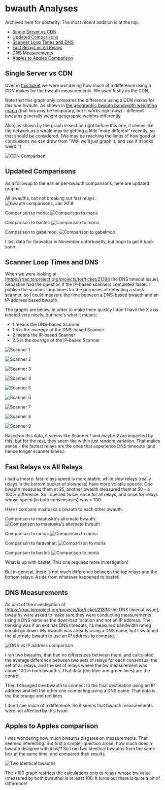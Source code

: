 # bwauth Analyses

Archived here for posterity. The most recent addition is at the top.

* <a href="#cdn">Single Server vs CDN</a>
* <a href="#updated-01">Updated Comparisons</a>
* <a href="#scanner-loop-times-and-dns">Scanner Loop Times and DNS</a>
* <a href="#fast-relays-vs-all-relays">Fast Relays vs All Relays</a>
* <a href="#dns-measurements">DNS Measurements</a>
* <a href="#apples-to-apples-comparison">Apples to Apples Comparison</a>

## Single Server vs CDN

Over in [this ticket](https://trac.torproject.org/projects/tor/ticket/24506) we were wondering how much of a difference using a CDN makes for the bwauth measurements. We used fastly as the CDN.

Note that this graph only compares the difference using a CDN makes for _this one bwauth_. As shown in [the geographic bwauth bandwidth weighting graph](https://people.torproject.org/~irl/volatile/rsvotes/) (that link may be temporary, but it works right now) - different bwauths generally weight geographic weights differently.

Also, as shown by the graph in section right before this one, it seems like the network as a whole may be getting a little 'more different' recently, so that should be considered. (We may be reaching the limits of how good of conclusions we can draw from "Well we'll just graph it, and see if it looks weird!")

![CDN Comparison](https://tomrittervg.github.io/bwauth-tools/analyses/fastly-01.png)

## Updated Comparisons

As a followup to the earlier per-bwauth comparisons, here are updated graphs.

All bwauths, but not breaking out fast relays:
![bwauth comparisons, Jan 2018](https://tomrittervg.github.io/bwauth-tools/analyses/all-no-hundred-02.png)

Comparison to moria:
![Comparison to moria](https://tomrittervg.github.io/bwauth-tools/analyses/hundred-moria-02.png)

Comparison to bastet:
![Comparison to moria](https://tomrittervg.github.io/bwauth-tools/analyses/hundred-bastet-02.png)

Comparison to gabelmoo:
![Comparison to gabelmoo](https://tomrittervg.github.io/bwauth-tools/analyses/hundred-gabelmoo-02.png)

I lost data for faravahar in November unfortunetly, but hope to get it back soon.


## Scanner Loop Times and DNS 

When we were looking at [https://trac.torproject.org/projects/tor/ticket/21394 the DNS timeout issue], Sebastian had the question if the IP-based scanners completed faster. I publish the scanner loop times for the purposes of detecting a stuck scanner, so I could measure the time between a DNS-based bwauth and an IP-address based bwauth.

The graphs are below. In order to make them quickly I don't have the X axis labeled very nicely, but here's what it means:

* 1 means the DNS-based Scanner
* 1.5 is the *average* of the DNS-based Scanner
* 2 means the IP-based Scanner
* 2.5 is the *average* of the IP-based Scanner

![Scanner 1](https://tomrittervg.github.io/bwauth-tools/analyses/scanner-1.png)

![Scanner 2](https://tomrittervg.github.io/bwauth-tools/analyses/scanner-2.png)

![Scanner 3](https://tomrittervg.github.io/bwauth-tools/analyses/scanner-3.png)

![Scanner 4](https://tomrittervg.github.io/bwauth-tools/analyses/scanner-4.png)

![Scanner 5](https://tomrittervg.github.io/bwauth-tools/analyses/scanner-5.png)

![Scanner 6](https://tomrittervg.github.io/bwauth-tools/analyses/scanner-6.png)

![Scanner 7](https://tomrittervg.github.io/bwauth-tools/analyses/scanner-7.png)

![Scanner 8](https://tomrittervg.github.io/bwauth-tools/analyses/scanner-8.png)

![Scanner 9](https://tomrittervg.github.io/bwauth-tools/analyses/scanner-9.png)

Based on this data, it seems like Scanner 1 and maybe 2 are impacted by this, but for the rest, they seem like within just random variation.  That makes sense - the fastest relays are the ones that experience DNS timeouts (and hence longer scanner times.)

## Fast Relays vs All Relays

I had a theory: fast relays speed is more stable, while slow relays (really relays in the bottom bucket of slowness) have more volatile speeds. One bwauth measures them at 25, another bwauth measured them at 50 - a 100% difference. So I queried twice, once for all relays, and once for relays whose speed (in both consensuses) was > 100.

Here I compare maatuska's bwauth to each other bwauth:

Comparison to maatuska's alternate bwauth:
![Comparison to maatuska's alternate bwauth](https://tomrittervg.github.io/bwauth-tools/analyses/hundred-maatuska-01.png)

Comparison to moria:
![Comparison to moria](https://tomrittervg.github.io/bwauth-tools/analyses/hundred-moria-01.png)

Comparison to faravahar:
![Comparison to moria](https://tomrittervg.github.io/bwauth-tools/analyses/hundred-faravahar-01.png)

Comparison to bastet:
![Comparison to moria](https://tomrittervg.github.io/bwauth-tools/analyses/hundred-bastet-01.png)

What is up with bastet! This one requires more investigation!


But in general, there is not much difference between the top relays and the bottom relays. Aside from whatever happened to bastet!

## DNS Measurements

As part of the investigation of [https://trac.torproject.org/projects/tor/ticket/21394 the DNS timeout issue], bwauths were asked to make sure they were conducting measurements using a DNS name as the download location and not an IP address. The thinking was if an exit has DNS timeouts, its measured bandwidth rating should go down. My bwauth was already using a DNS name, but I switched the alternate bwauth to use an IP address to compare.

![DNS vs IP address comparison](https://tomrittervg.github.io/bwauth-tools/analyses/dns-comparison-01.png)

I ran two bwauths, that had no differences between them, and calculated the average difference between two sets of relays for each consensus: the set of all relays, and the set of relays where the bw measurement was above 100 in both bwauths. That data (the blue and green lines) are the control.

Then I changed one bwauth to connect to the final destination using an IP address and left the other one connecting using a DNS name. That data is the the orange and red lines.

I don't see much of a difference. So it seems that bwauth measurements were not affected by this issue.

## Apples to Apples comparison

I was wondering how much bwauths disgaree on measurements. That seemed interesting. But first a simpler question arose: how much does a bwauth disagree with *itself*? So I ran two identical bwauths from the same box at the same time, and compared their results.

![Two identical bwauths](https://tomrittervg.github.io/bwauth-tools/analyses/straight-comparison-01.png)

The >100 graph restricts the calculations only to relays whose bw value (measured by both bwauths) is at least 100. It turns out there is quite a bit of difference!